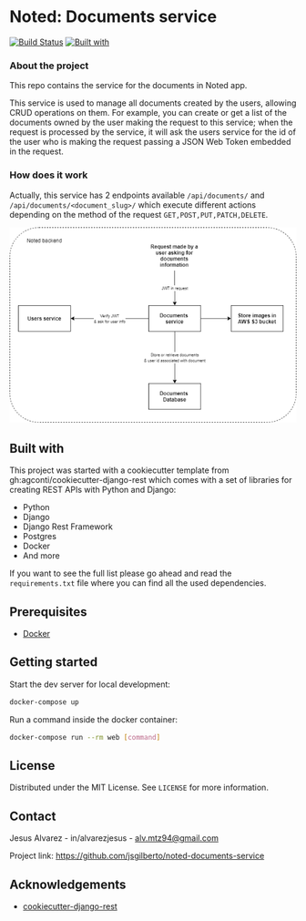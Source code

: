 # Noted: Documents service

[![Build Status](https://travis-ci.org/jsgilberto/noted-documents-service.svg?branch=master)](https://travis-ci.org/jsgilberto/noted-documents-service)
[![Built with](https://img.shields.io/badge/Built_with-Cookiecutter_Django_Rest-F7B633.svg)](https://github.com/agconti/cookiecutter-django-rest)

### About the project

This repo contains the service for the documents in Noted app.

This service is used to manage all documents created by the users, allowing CRUD operations on them. For example, you can create or get a list of the documents owned by the user making the request to this service; when the request is processed by the service, it will ask the users service for the id of the user who is making the request passing a JSON Web Token embedded in the request.

### How does it work

Actually, this service has 2 endpoints available `/api/documents/` and `/api/documents/<document_slug>/` which execute different actions depending on the method of the request `GET,POST,PUT,PATCH,DELETE`.

<p align="center">
  <img src="images/noted-documents-service.png" />
</p>

## Built with
This project was started with a cookiecutter template from gh:agconti/cookiecutter-django-rest which comes with a set of libraries for creating REST APIs with Python and Django:

- Python
- Django
- Django Rest Framework
- Postgres
- Docker
- And more

If you want to see the full list please go ahead and read the `requirements.txt` file where you can find all the used dependencies.

## Prerequisites

- [Docker](https://docs.docker.com/docker-for-mac/install/)  

## Getting started

Start the dev server for local development:
```bash
docker-compose up
```

Run a command inside the docker container:

```bash
docker-compose run --rm web [command]
```

## License

Distributed under the MIT License. See `LICENSE` for more information.

## Contact

Jesus Alvarez - in/alvarezjesus - alv.mtz94@gmail.com

Project link: https://github.com/jsgilberto/noted-documents-service

## Acknowledgements

* [cookiecutter-django-rest](https://github.com/agconti/cookiecutter-django-rest)
